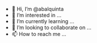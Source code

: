 - 👋 Hi, I’m @abalquinta
- 👀 I’m interested in ...
- 🌱 I’m currently learning ...
- 💞️ I’m looking to collaborate on ...
- 📫 How to reach me ...

<!---
abalquinta/abalquinta is a ✨ special ✨ repository because its `README.md` (this file) appears on your GitHub profile.
You can click the Preview link to take a look at your changes.
--->
